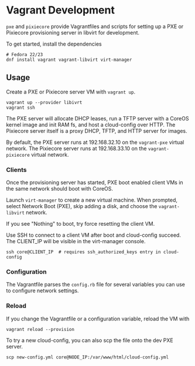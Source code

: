 # Vagrant Development

`pxe` and `pixiecore` provide Vagrantfiles and scripts for setting up a PXE or Pixiecore provisioning server in libvirt for development.

To get started, install the dependencies

	# Fedora 22/23
	dnf install vagrant vagrant-libvirt virt-manager

## Usage

Create a PXE or Pixiecore server VM with `vagrant up`.

    vagrant up --provider libivrt
    vagrant ssh

The PXE server will allocate DHCP leases, run a TFTP server with a CoreOS kernel image and init RAM fs, and host a cloud-config over HTTP. The Pixiecore server itself is a proxy DHCP, TFTP, and HTTP server for images.

By default, the PXE server runs at 192.168.32.10 on the `vagrant-pxe` virtual network. The Pixiecore server runs at 192.168.33.10 on the `vagrant-pixiecore` virtual network.

### Clients

Once the provisioning server has started, PXE boot enabled client VMs in the same network should boot with CoreOS.

Launch `virt-manager` to create a new virtual machine. When prompted, select Network Boot (PXE), skip adding a disk, and choose the `vagrant-libvirt` network.

If you see "Nothing" to boot, try force resetting the client VM.

Use SSH to connect to a client VM after boot and cloud-config succeed. The CLIENT_IP will be visible in the virt-manager console.

    ssh core@CLIENT_IP  # requires ssh_authorized_keys entry in cloud-config

### Configuration

The Vagrantfile parses the `config.rb` file for several variables you can use to configure network settings.

### Reload

If you change the Vagrantfile or a configuration variable, reload the VM with

    vagrant reload --provision

To try a new cloud-config, you can also scp the file onto the dev PXE server.

	scp new-config.yml core@NODE_IP:/var/www/html/cloud-config.yml
